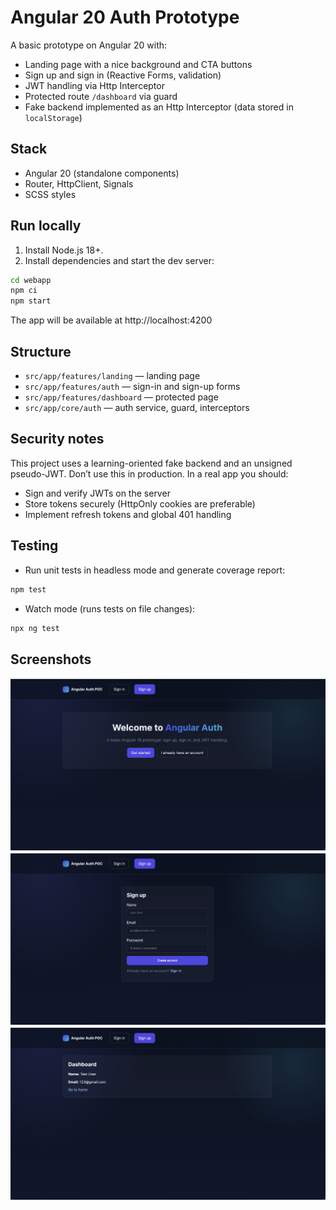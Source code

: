 # Angular 20 Auth Prototype

A basic prototype on Angular 20 with:

- Landing page with a nice background and CTA buttons
- Sign up and sign in (Reactive Forms, validation)
- JWT handling via Http Interceptor
- Protected route `/dashboard` via guard
- Fake backend implemented as an Http Interceptor (data stored in `localStorage`)

## Stack
- Angular 20 (standalone components)
- Router, HttpClient, Signals
- SCSS styles

## Run locally
1. Install Node.js 18+.
2. Install dependencies and start the dev server:

```bash
cd webapp
npm ci
npm start
```

The app will be available at http://localhost:4200

## Structure
- `src/app/features/landing` — landing page
- `src/app/features/auth` — sign-in and sign-up forms
- `src/app/features/dashboard` — protected page
- `src/app/core/auth` — auth service, guard, interceptors

## Security notes
This project uses a learning-oriented fake backend and an unsigned pseudo-JWT. Don’t use this in production. In a real app you should:
- Sign and verify JWTs on the server
- Store tokens securely (HttpOnly cookies are preferable)
- Implement refresh tokens and global 401 handling

## Testing
- Run unit tests in headless mode and generate coverage report:

```bash
npm test
```

- Watch mode (runs tests on file changes):

```bash
npx ng test
```

## Screenshots

![img1](img/img1.png)
![img2](img/img2.png)
![img3](img/img3.png)
